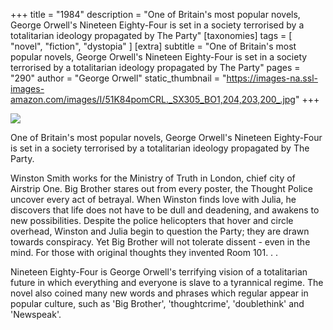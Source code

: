 +++
title = "1984"
description = "One of Britain's most popular novels, George Orwell's Nineteen Eighty-Four is set in a society terrorised by a totalitarian ideology propagated by The Party"
[taxonomies]
tags = [ "novel", "fiction", "dystopia" ]
[extra]
subtitle = "One of Britain's most popular novels, George Orwell's Nineteen Eighty-Four is set in a society terrorised by a totalitarian ideology propagated by The Party"
pages = "290"
author = "George Orwell"
static_thumbnail = "https://images-na.ssl-images-amazon.com/images/I/51K84pomCRL._SX305_BO1,204,203,200_.jpg"
+++

<a target="_blank"  href="https://www.amazon.de/gp/product/0141036141/ref=as_li_tl?ie=UTF8&camp=1638&creative=6742&creativeASIN=0141036141&linkCode=as2&tag=chemaclass-21&linkId=1d4352a1c916a00ba51f2e4ec23e2e5d">
    <img border="0" src="https://images-na.ssl-images-amazon.com/images/I/51K84pomCRL._SX305_BO1,204,203,200_.jpg" >
</a>

<!-- more -->

One of Britain's most popular novels, George Orwell's Nineteen Eighty-Four is set in a society terrorised by a totalitarian ideology propagated by The Party.

Winston Smith works for the Ministry of Truth in London, chief city of Airstrip One. Big Brother stares out from every poster, the Thought Police uncover every act of betrayal. When Winston finds love with Julia, he discovers that life does not have to be dull and deadening, and awakens to new possibilities. Despite the police helicopters that hover and circle overhead, Winston and Julia begin to question the Party; they are drawn towards conspiracy. Yet Big Brother will not tolerate dissent - even in the mind. For those with original thoughts they invented Room 101. . .

Nineteen Eighty-Four is George Orwell's terrifying vision of a totalitarian future in which everything and everyone is slave to a tyrannical regime. The novel also coined many new words and phrases which regular appear in popular culture, such as 'Big Brother', 'thoughtcrime', 'doublethink' and 'Newspeak'.
